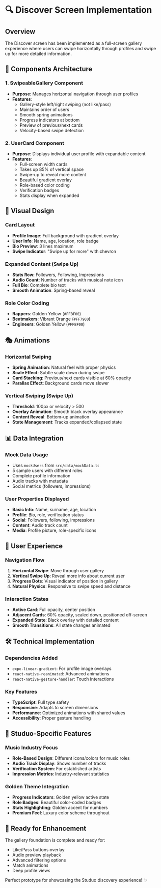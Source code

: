 # 🔍 Discover Screen Implementation

## Overview

The Discover screen has been implemented as a full-screen gallery experience where users can swipe horizontally through profiles and swipe up for more detailed information.

## 📱 Components Architecture

### 1. SwipeableGallery Component
- **Purpose**: Manages horizontal navigation through user profiles
- **Features**:
  - Gallery-style left/right swiping (not like/pass)
  - Maintains order of users
  - Smooth spring animations
  - Progress indicators at bottom
  - Preview of previous/next cards
  - Velocity-based swipe detection

### 2. UserCard Component  
- **Purpose**: Displays individual user profile with expandable content
- **Features**:
  - Full-screen width cards
  - Takes up 85% of vertical space
  - Swipe-up to reveal more content
  - Beautiful gradient overlay
  - Role-based color coding
  - Verification badges
  - Stats display when expanded

## 🎨 Visual Design

### Card Layout
- **Profile Image**: Full background with gradient overlay
- **User Info**: Name, age, location, role badge
- **Bio Preview**: 3 lines maximum
- **Swipe Indicator**: "Swipe up for more" with chevron

### Expanded Content (Swipe Up)
- **Stats Row**: Followers, Following, Impressions
- **Audio Count**: Number of tracks with musical note icon
- **Full Bio**: Complete bio text
- **Smooth Animation**: Spring-based reveal

### Role Color Coding
- **Rappers**: Golden Yellow (`#FFBF00`)
- **Beatmakers**: Vibrant Orange (`#FF7900`) 
- **Engineers**: Golden Yellow (`#FFBF00`)

## 🎭 Animations

### Horizontal Swiping
- **Spring Animation**: Natural feel with proper physics
- **Scale Effect**: Subtle scale down during swipe
- **Card Stacking**: Previous/next cards visible at 60% opacity
- **Parallax Effect**: Background cards move slower

### Vertical Swiping (Swipe Up)
- **Threshold**: 100px or velocity > 500
- **Overlay Animation**: Smooth black overlay appearance
- **Content Reveal**: Bottom-up animation
- **State Management**: Tracks expanded/collapsed state

## 📊 Data Integration

### Mock Data Usage
- Uses `mockUsers` from `src/data/mockData.ts`
- 5 sample users with different roles
- Complete profile information
- Audio tracks with metadata
- Social metrics (followers, impressions)

### User Properties Displayed
- **Basic Info**: Name, surname, age, location
- **Profile**: Bio, role, verification status
- **Social**: Followers, following, impressions
- **Content**: Audio track count
- **Media**: Profile picture, role-specific icons

## 🎯 User Experience

### Navigation Flow
1. **Horizontal Swipe**: Move through user gallery
2. **Vertical Swipe Up**: Reveal more info about current user
3. **Progress Dots**: Visual indicator of position in gallery
4. **Natural Physics**: Responsive to swipe speed and distance

### Interaction States
- **Active Card**: Full opacity, center position
- **Adjacent Cards**: 60% opacity, scaled down, positioned off-screen
- **Expanded State**: Black overlay with detailed content
- **Smooth Transitions**: All state changes animated

## 🛠️ Technical Implementation

### Dependencies Added
- `expo-linear-gradient`: For profile image overlays
- `react-native-reanimated`: Advanced animations
- `react-native-gesture-handler`: Touch interactions

### Key Features
- **TypeScript**: Full type safety
- **Responsive**: Adapts to screen dimensions
- **Performance**: Optimized animations with shared values
- **Accessibility**: Proper gesture handling

## 🎵 Studuo-Specific Features

### Music Industry Focus
- **Role-Based Design**: Different icons/colors for music roles
- **Audio Track Display**: Shows number of tracks
- **Verification System**: For established artists
- **Impression Metrics**: Industry-relevant statistics

### Golden Theme Integration
- **Progress Indicators**: Golden yellow active state
- **Role Badges**: Beautiful color-coded badges
- **Stats Highlighting**: Golden accent for numbers
- **Premium Feel**: Luxury color scheme throughout

## 🚀 Ready for Enhancement

The gallery foundation is complete and ready for:
- Like/Pass buttons overlay
- Audio preview playback
- Advanced filtering options
- Match animations
- Deep profile views

Perfect prototype for showcasing the Studuo discovery experience! ✨ 